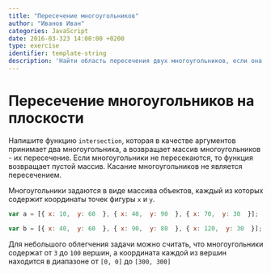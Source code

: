 ```yaml
---
title: "Пересечение многоугольников"
author: "Иванов Иван"
categories: JavaScript
date: 2016-03-323 14:00:00 +0200
type: exercise
identifier: template-string
description: 'Найти область пересечения двух многоугольников, если она существует.'
--- 
```


# Пересечение многоугольников на плоскости

Напишите функцию `intersection`, которая в качестве аргументов принимает два многоугольника, а возвращает массив многоугольников - их пересечение. Если многоугольники не пересекаются, то функция возвращает пустой массив. Касание многоугольников не является пересечением.

Многоугольники задаются в виде массива объектов, каждый из которых содержит координаты точек фигуры `x` и `y`.
```javascript
var a = [{ x: 10,  y: 60  }, { x: 40,  y: 90  }, { x: 70,  y: 30  }];

var b = [{ x: 40,  y: 60  }, { x: 90,  y: 80  }, { x: 120,  y: 30  }];
```

Для небольшого облегчения задачи можно считать, что многоугольники содержат от `3` до `100` вершин, а координата каждой из вершин находится в диапазоне от `[0, 0]` до `[300, 300]`
